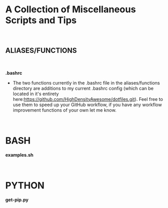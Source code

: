 # A Collection of Miscellaneous Scripts and Tips #
&nbsp;
&nbsp;
&nbsp;

## ALIASES/FUNCTIONS ##
&nbsp;

  **.bashrc** 
- The two functions currently in the .bashrc file in the aliases/functions directory are additions to my current .bashrc config (which can be located in it's entirety here:https://github.com/HighDensityAwesome/dotfiles.git). Feel free to use them to speed up your GitHub workflow, if you have any workflow improvement functions of your own let me know.

&nbsp;

# BASH #
  **examples.sh**
  
&nbsp;

# PYTHON #
  **get-pip.py**

